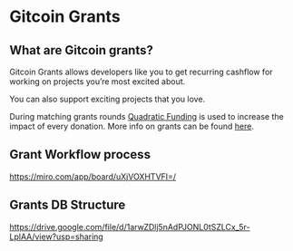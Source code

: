 # Gitcoin Grants

## What are Gitcoin grants?

Gitcoin Grants allows developers like you to get recurring cashflow for working on projects you’re most excited about.

You can also support exciting projects that you love.

During matching grants rounds [Quadratic Funding](https://wtfisqf.com/?grant=&grant=&grant=&grant=&match=1000) is used to increase the impact of every donation. More info on grants can be found [here](https://gitcoin.co/grants/quickstart).

## Grant Workflow process

<https://miro.com/app/board/uXjVOXHTVFI=/>

## Grants DB Structure

<https://drive.google.com/file/d/1arwZDlj5nAdPJONL0tSZLCx_5r-LplAA/view?usp=sharing>
